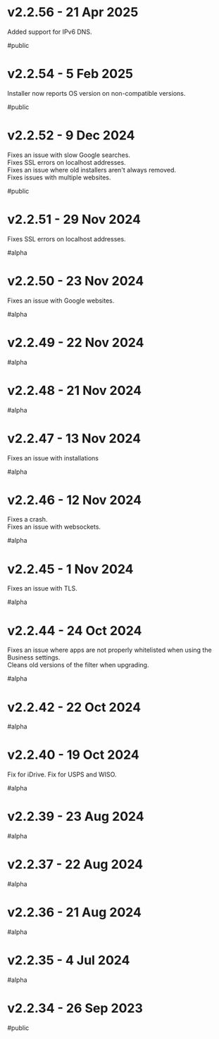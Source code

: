 # v2.2.56 - 21 Apr 2025

Added support for IPv6 DNS.

#public

# v2.2.54 - 5 Feb 2025

Installer now reports OS version on non-compatible versions.

#public

# v2.2.52 - 9 Dec 2024

Fixes an issue with slow Google searches.  
Fixes SSL errors on localhost addresses.  
Fixes an issue where old installers aren't always removed.  
Fixes issues with multiple websites.

#public

# v2.2.51 - 29 Nov 2024

Fixes SSL errors on localhost addresses.

#alpha

# v2.2.50 - 23 Nov 2024

Fixes an issue with Google websites.

#alpha

# v2.2.49 - 22 Nov 2024

#alpha

# v2.2.48 - 21 Nov 2024

#alpha

# v2.2.47 - 13 Nov 2024

Fixes an issue with installations

#alpha

# v2.2.46 - 12 Nov 2024

Fixes a crash.  
Fixes an issue with websockets.

#alpha

# v2.2.45 - 1 Nov 2024

Fixes an issue with TLS.

#alpha

# v2.2.44 - 24 Oct 2024

Fixes an issue where apps are not properly whitelisted when using the Business settings.  
Cleans old versions of the filter when upgrading.

#alpha

# v2.2.42 - 22 Oct 2024

#alpha

# v2.2.40 - 19 Oct 2024

Fix for iDrive.
Fix for USPS and WISO.

#alpha

# v2.2.39 - 23 Aug 2024

#alpha

# v2.2.37 - 22 Aug 2024

#alpha

# v2.2.36 - 21 Aug 2024

#alpha

# v2.2.35 - 4 Jul 2024

#alpha

# v2.2.34 - 26 Sep 2023

#public
